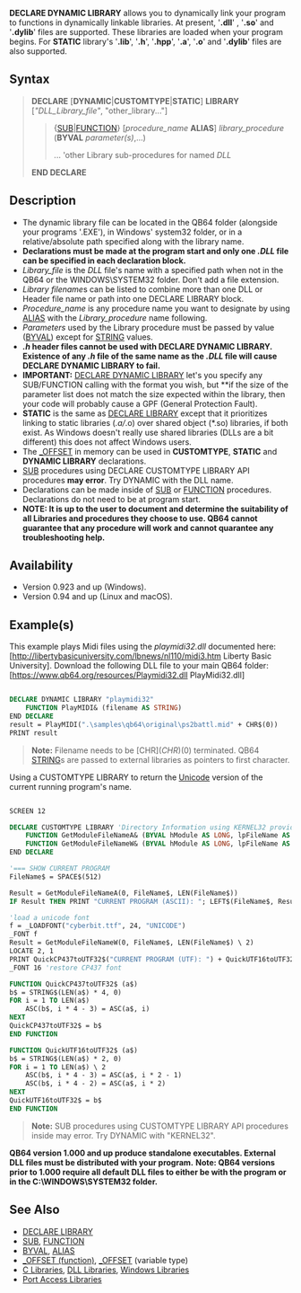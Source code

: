 **DECLARE DYNAMIC LIBRARY** allows you to dynamically link your program to functions in dynamically linkable libraries. At present, '**.dll**' , '**.so**' and '**.dylib**' files are supported. These libraries are loaded when your program begins. For **STATIC** library's '**.lib**', '**.h**', '**.hpp**', '**.a**', '**.o**' and '**.dylib**' files are also supported.

## Syntax

> **DECLARE** [**DYNAMIC**|**CUSTOMTYPE**|**STATIC**] **LIBRARY** [*"DLL_Library_file"*, "other_library..."]
>
>> {[SUB](SUB)|[FUNCTION](FUNCTION)} [*procedure_name* **ALIAS**] *library_procedure* (**BYVAL** *parameter(s)*,...)
>>
>> ... 'other Library sub-procedures for named *DLL*
>
> **END DECLARE**

## Description

* The dynamic library file can be located in the QB64 folder (alongside your programs '.EXE'), in Windows' system32 folder, or in a relative/absolute path specified along with the library name.
* **Declarations must be made at the program start and only one *.DLL* file can be specified in each declaration block.**
* *Library_file* is the *DLL* file's name with a specified path when not in the QB64 or the WINDOWS\SYSTEM32 folder. Don't add a file extension.
* *Library filename*s can be listed to combine more than one DLL or Header file name or path into one DECLARE LIBRARY block.
* *Procedure_name* is any procedure name you want to designate by using [ALIAS](ALIAS) with the *Library_procedure* name following. 
* *Parameters* used by the Library procedure must be passed by value ([BYVAL](BYVAL)) except for [STRING](STRING) values.
* ***.h* header files cannot be used with DECLARE DYNAMIC LIBRARY. Existence of any *.h* file of the same name as the *.DLL* file will cause DECLARE DYNAMIC LIBRARY to fail.**
* **IMPORTANT:** [DECLARE DYNAMIC LIBRARY](DECLARE-DYNAMIC-LIBRARY) let's you specify any SUB/FUNCTION calling with the format you wish, but **if the size of the parameter list does not match the size expected within the library, then your code will probably cause a GPF (General Protection Fault).
* **STATIC** is the same as [DECLARE LIBRARY](DECLARE-LIBRARY) except that it prioritizes linking to static libraries (*.a/*.o) over shared object (*.so) libraries, if both exist. As Windows doesn't really use shared libraries (DLLs are a bit different) this does not affect Windows users.
* The [_OFFSET](_OFFSET) in memory can be used in **CUSTOMTYPE**, **STATIC** and **DYNAMIC LIBRARY** declarations.
* [SUB](SUB) procedures using DECLARE CUSTOMTYPE LIBRARY API procedures **may error**. Try DYNAMIC with the DLL name.
* Declarations can be made inside of [SUB](SUB) or [FUNCTION](FUNCTION) procedures. Declarations do not need to be at program start.
* **NOTE: It is up to the user to document and determine the suitability of all Libraries and procedures they choose to use. QB64 cannot guarantee that any procedure will work and cannot quarantee any troubleshooting help.**

## Availability

* Version 0.923 and up (Windows).
* Version 0.94 and up (Linux and macOS).

## Example(s)

This example plays Midi files using the *playmidi32.dll* documented here: [http://libertybasicuniversity.com/lbnews/nl110/midi3.htm Liberty Basic University]. Download the following DLL file to your main QB64 folder: [https://www.qb64.org/resources/Playmidi32.dll PlayMidi32.dll]

```vb

DECLARE DYNAMIC LIBRARY "playmidi32"
    FUNCTION PlayMIDI& (filename AS STRING)
END DECLARE
result = PlayMIDI(".\samples\qb64\original\ps2battl.mid" + CHR$(0))
PRINT result

```

> **Note:** Filename needs to be [CHR$](CHR$)(0) terminated. QB64 [STRING](STRING)s are passed to external libraries as pointers to first character.

Using a CUSTOMTYPE LIBRARY to return the [Unicode](Unicode) version of the current running program's name.

```vb

SCREEN 12

DECLARE CUSTOMTYPE LIBRARY 'Directory Information using KERNEL32 provided by Dav
    FUNCTION GetModuleFileNameA& (BYVAL hModule AS LONG, lpFileName AS STRING, BYVAL nSize AS LONG)
    FUNCTION GetModuleFileNameW& (BYVAL hModule AS LONG, lpFileName AS STRING, BYVAL nSize AS LONG)
END DECLARE

'=== SHOW CURRENT PROGRAM
FileName$ = SPACE$(512)

Result = GetModuleFileNameA(0, FileName$, LEN(FileName$))
IF Result THEN PRINT "CURRENT PROGRAM (ASCII): "; LEFT$(FileName$, Result)

'load a unicode font
f = _LOADFONT("cyberbit.ttf", 24, "UNICODE")
_FONT f
Result = GetModuleFileNameW(0, FileName$, LEN(FileName$) \ 2)
LOCATE 2, 1
PRINT QuickCP437toUTF32$("CURRENT PROGRAM (UTF): ") + QuickUTF16toUTF32$(LEFT$(FileName$, Result * 2))
_FONT 16 'restore CP437 font

FUNCTION QuickCP437toUTF32$ (a$)
b$ = STRING$(LEN(a$) * 4, 0)
FOR i = 1 TO LEN(a$)
    ASC(b$, i * 4 - 3) = ASC(a$, i)
NEXT
QuickCP437toUTF32$ = b$
END FUNCTION

FUNCTION QuickUTF16toUTF32$ (a$)
b$ = STRING$(LEN(a$) * 2, 0)
FOR i = 1 TO LEN(a$) \ 2
    ASC(b$, i * 4 - 3) = ASC(a$, i * 2 - 1)
    ASC(b$, i * 4 - 2) = ASC(a$, i * 2)
NEXT
QuickUTF16toUTF32$ = b$
END FUNCTION 

```

> **Note:** SUB procedures using CUSTOMTYPE LIBRARY API procedures inside may error. Try DYNAMIC with "KERNEL32".

**QB64 version 1.000 and up produce standalone executables. External DLL files must be distributed with your program.**
**Note: QB64 versions prior to 1.000 require all default DLL files to either be with the program or in the C:\WINDOWS\SYSTEM32 folder.**

## See Also

* [DECLARE LIBRARY](DECLARE-LIBRARY)
* [SUB](SUB), [FUNCTION](FUNCTION)
* [BYVAL](BYVAL), [ALIAS](ALIAS)
* [_OFFSET (function)](_OFFSET-(function)), [_OFFSET](_OFFSET) (variable type)
* [C Libraries](C-Libraries), [DLL Libraries](DLL-Libraries), [Windows Libraries](Windows-Libraries)
* [Port Access Libraries](Port-Access-Libraries)
